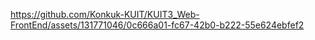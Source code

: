 

https://github.com/Konkuk-KUIT/KUIT3_Web-FrontEnd/assets/131771046/0c666a01-fc67-42b0-b222-55e624ebfef2

